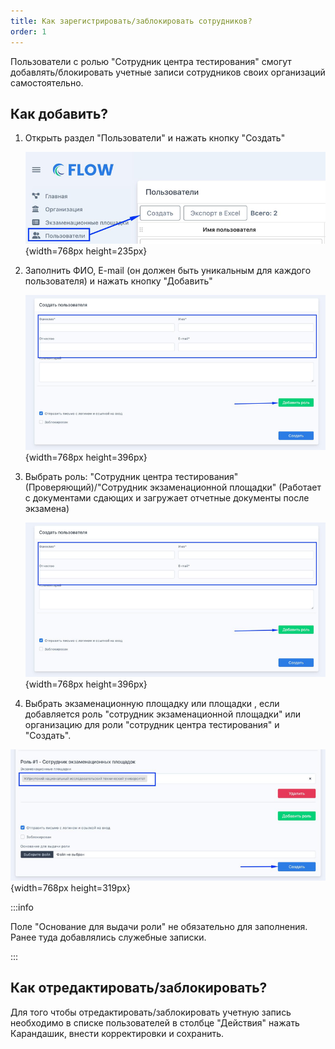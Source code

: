 ```yaml
---
title: Как зарегистрировать/заблокировать сотрудников?
order: 1
---
```


Пользователи с ролью "Сотрудник центра тестирования" смогут добавлять/блокировать учетные записи сотрудников своих организаций самостоятельно.

## Как добавить?

1. Открыть  раздел "Пользователи" и нажать кнопку "Создать"

   ![](./kak-zaregistrirovat-zablokirovat-sotrudnikov.png){width=768px height=235px}

2. Заполнить ФИО, E-mail (он должен быть уникальным для каждого пользователя) и нажать кнопку "Добавить"

   ![](./kak-zaregistrirovat-zablokirovat-sotrudnikov-2.png){width=768px height=396px}

3. Выбрать роль: "Сотрудник центра тестирования" (Проверяющий)/"Сотрудник экзаменационной площадки" (Работает с документами сдающих и загружает отчетные документы после экзамена)     

   ![](./kak-zaregistrirovat-zablokirovat-sotrudnikov-3.png){width=768px height=396px}

4.  Выбрать экзаменационную площадку или площадки , если добавляется роль "сотрудник экзаменационной площадки" или организацию для роли "сотрудник центра тестирования" и "Создать".

   ![](./kak-zaregistrirovat-zablokirovat-sotrudnikov-4.png){width=768px height=319px}

:::info 

Поле "Основание для выдачи роли" не обязательно для заполнения. Ранее туда добавлялись служебные записки.

:::

## Как отредактировать/заблокировать?

Для того чтобы отредактировать/заблокировать учетную запись необходимо в списке пользователей в столбце "Действия" нажать Карандашик, внести корректировки и сохранить.